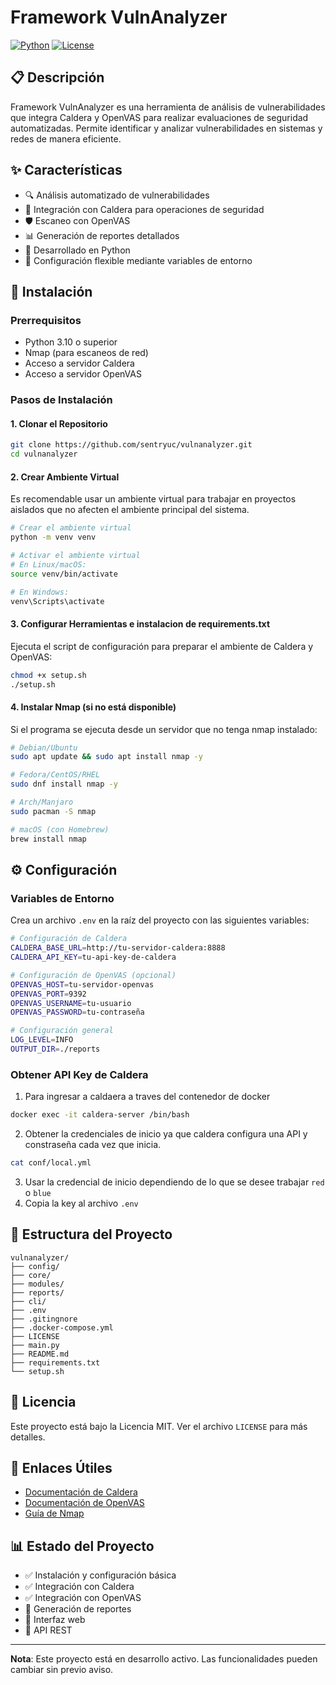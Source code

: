 # Framework VulnAnalyzer

[![Python](https://img.shields.io/badge/Python-3.10+-blue.svg)](https://www.python.org/downloads/)
[![License](https://img.shields.io/badge/License-MIT-green.svg)](LICENSE)

## 📋 Descripción

Framework VulnAnalyzer es una herramienta de análisis de vulnerabilidades que integra Caldera y OpenVAS para realizar evaluaciones de seguridad automatizadas. Permite identificar y analizar vulnerabilidades en sistemas y redes de manera eficiente.

## ✨ Características

- 🔍 Análisis automatizado de vulnerabilidades
- 🔗 Integración con Caldera para operaciones de seguridad
- 🛡️ Escaneo con OpenVAS
- 📊 Generación de reportes detallados
- 🐍 Desarrollado en Python
- 🔧 Configuración flexible mediante variables de entorno

## 🚀 Instalación

### Prerrequisitos

- Python 3.10 o superior
- Nmap (para escaneos de red)
- Acceso a servidor Caldera
- Acceso a servidor OpenVAS

### Pasos de Instalación

#### 1. Clonar el Repositorio

```bash
git clone https://github.com/sentryuc/vulnanalyzer.git
cd vulnanalyzer
```

#### 2. Crear Ambiente Virtual

Es recomendable usar un ambiente virtual para trabajar en proyectos aislados que no afecten el ambiente principal del sistema.

```bash
# Crear el ambiente virtual
python -m venv venv

# Activar el ambiente virtual
# En Linux/macOS:
source venv/bin/activate

# En Windows:
venv\Scripts\activate
```

#### 3. Configurar Herramientas e instalacion de requirements.txt

Ejecuta el script de configuración para preparar el ambiente de Caldera y OpenVAS:

```bash
chmod +x setup.sh
./setup.sh
```

#### 4. Instalar Nmap (si no está disponible)

Si el programa se ejecuta desde un servidor que no tenga nmap instalado:

```bash
# Debian/Ubuntu
sudo apt update && sudo apt install nmap -y

# Fedora/CentOS/RHEL
sudo dnf install nmap -y

# Arch/Manjaro
sudo pacman -S nmap

# macOS (con Homebrew)
brew install nmap
```

## ⚙️ Configuración

### Variables de Entorno

Crea un archivo `.env` en la raíz del proyecto con las siguientes variables:

```bash
# Configuración de Caldera
CALDERA_BASE_URL=http://tu-servidor-caldera:8888
CALDERA_API_KEY=tu-api-key-de-caldera

# Configuración de OpenVAS (opcional)
OPENVAS_HOST=tu-servidor-openvas
OPENVAS_PORT=9392
OPENVAS_USERNAME=tu-usuario
OPENVAS_PASSWORD=tu-contraseña

# Configuración general
LOG_LEVEL=INFO
OUTPUT_DIR=./reports
```

### Obtener API Key de Caldera

1. Para ingresar a caldaera a traves del contenedor de docker

```bash
docker exec -it caldera-server /bin/bash
```

2. Obtener la credenciales de inicio ya que caldera configura una API y constraseña cada vez que inicia.

```bash
cat conf/local.yml
```

3. Usar la credencial de inicio dependiendo de lo que se desee trabajar `red` o `blue`
4. Copia la key al archivo `.env`

## 📁 Estructura del Proyecto

```
vulnanalyzer/
├── config/
├── core/
├── modules/
├── reports/
├── cli/
├── .env
├── .gitingnore
├── .docker-compose.yml
├── LICENSE
├── main.py
├── README.md
├── requirements.txt
└── setup.sh
```

## 📄 Licencia

Este proyecto está bajo la Licencia MIT. Ver el archivo `LICENSE` para más detalles.

## 🔗 Enlaces Útiles

- [Documentación de Caldera](https://caldera.readthedocs.io/)
- [Documentación de OpenVAS](https://www.openvas.org/documentation/)
- [Guía de Nmap](https://nmap.org/docs.html)

## 📊 Estado del Proyecto

- ✅ Instalación y configuración básica
- ✅ Integración con Caldera
- ✅ Integración con OpenVAS
- 🔄 Generación de reportes
- 🔄 Interfaz web
- 🔄 API REST

---

**Nota**: Este proyecto está en desarrollo activo. Las funcionalidades pueden cambiar sin previo aviso.
